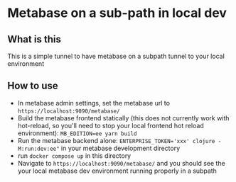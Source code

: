 # Metabase on a sub-path in local dev

## What is this

This is a simple tunnel to have metabase on a subpath tunnel to your local environment

## How to use

- In metabase admin settings, set the metabase url to `https://localhost:9090/metabase/`
- Build the metabase frontend statically (this does not currently work with hot-reload, so you'll need to stop your local frontend hot reload environment): `MB_EDITION=ee yarn build`
- Run the metabase backend alone: `ENTERPRISE_TOKEN='xxx' clojure -M:run:dev:ee"` in your metabase development directory
- run `docker compose up` in this directory
- Navigate to `https://localhost:9090/metabase/` and you should see the your local metabase dev environment running properly in a subpath

